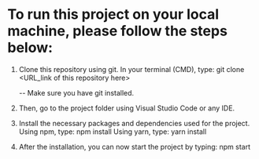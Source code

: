 # To run this project on your local machine, please follow the steps below:

1. Clone this repository using git. In your terminal (CMD), type:
   git clone <URL_link of this repository here>

   -- Make sure you have git installed.

2. Then, go to the project folder using Visual Studio Code or any IDE.

3. Install the necessary packages and dependencies used for the project.
   Using npm, type:
   npm install
   Using yarn, type:
   yarn install

4. After the installation, you can now start the project by typing:
   npm start

